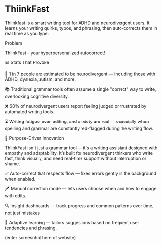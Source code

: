 # ThiinkFast
Thiinkfast is a smart writing tool for ADHD and neurodivergent users. It learns your writing quirks, typos, and phrasing, then auto-corrects them in real time as you type.


Problem 

ThiinkFast - your hyperpersonalized autocorrect!

📊 Stats That Provoke

🧠 1 in 7 people are estimated to be neurodivergent — including those with ADHD, dyslexia, autism, and more.

📚 Traditional grammar tools often assume a single "correct" way to write, overlooking cognitive diversity.

❌ 68% of neurodivergent users report feeling judged or frustrated by automated writing tools.

⏳ Writing fatigue, over-editing, and anxiety are real — especially when spelling and grammar are constantly red-flagged during the writing flow.


🎯 Purpose-Driven Innovation

ThiinkFast isn't just a grammar tool — it's a writing assistant designed with empathy and adaptability.
It’s built for neurodivergent thinkers who write fast, think visually, and need real-time support without interruption or shame.

✅ Auto-correct that respects flow — fixes errors gently in the background when enabled.

🖍️ Manual correction mode — lets users choose when and how to engage with edits.

🔍 Insight dashboards — track progress and common patterns over time, not just mistakes.

🔄 Adaptive learning — tailors suggestions based on frequent user tendencies and phrasing.


(enter screesnhot here of website)




